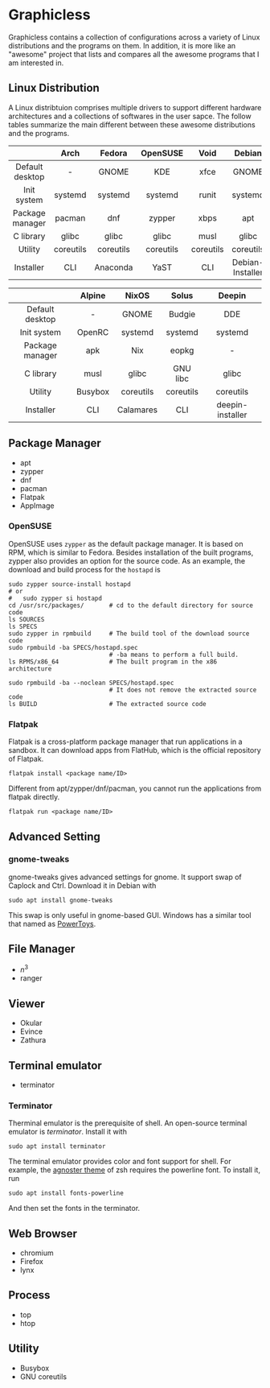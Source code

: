 # Graphicless

Graphicless contains a collection of configurations across a variety of Linux distributions and the programs on them.
In addition, it is more like an "awesome" project that lists and compares all the awesome programs that I am interested in. 

## Linux Distribution

A Linux distribtuion comprises multiple drivers to support different hardware architectures and a collections of softwares in the user sapce.
The follow tables summarize the main different between these awesome distributions and the programs.

|                 |    Arch   |   Fedora  |  OpenSUSE |    Void   |      Debian      |
|:---------------:|:---------:|:---------:|:---------:|:---------:|:----------------:|
| Default desktop |     -     |   GNOME   |    KDE    |    xfce   |       GNOME      |
|   Init system   |  systemd  |  systemd  |  systemd  |   runit   |      systemd     |
| Package manager |   pacman  |    dnf    |   zypper  |    xbps   |        apt       |
|    C library    |   glibc   |   glibc   |   glibc   |    musl   |       glibc      |
|     Utility     | coreutils | coreutils | coreutils | coreutils |     coreutils    |
|    Installer    |    CLI    |  Anaconda |    YaST   |    CLI    | Debian-Installer |

|                 |  Alpine |   NixOS   |   Solus   |      Deepin      |
|:---------------:|:-------:|:---------:|:---------:|:----------------:|
| Default desktop |    -    |   GNOME   |   Budgie  |        DDE       |
|   Init system   |  OpenRC |  systemd  |  systemd  |      systemd     |
| Package manager |   apk   |    Nix    |   eopkg   |         -        |
|    C library    |   musl  |   glibc   |  GNU libc |       glibc      |
|     Utility     | Busybox | coreutils | coreutils |     coreutils    |
|    Installer    |   CLI   | Calamares |    CLI    | deepin-installer |

## Package Manager

- apt
- zypper
- dnf
- pacman
- Flatpak
- AppImage

### OpenSUSE

OpenSUSE uses `zypper` as the default package manager.
It is based on RPM, which is similar to Fedora.
Besides installation of the built programs, zypper also provides an option for the source code.
As an example, the download and build process for the `hostapd` is

    sudo zypper source-install hostapd
    # or
    #   sudo zypper si hostapd
    cd /usr/src/packages/       # cd to the default directory for source code
    ls SOURCES
    ls SPECS
    sudo zypper in rpmbuild     # The build tool of the download source code
    sudo rpmbuild -ba SPECS/hostapd.spec
                                # -ba means to perform a full build. 
    ls RPMS/x86_64              # The built program in the x86 architecture

    sudo rpmbuild -ba --noclean SPECS/hostapd.spec
                                # It does not remove the extracted source code
    ls BUILD                    # The extracted source code

### Flatpak

Flatpak is a cross-platform package manager that run applications in a sandbox.
It can download apps from FlatHub, which is the official repository of Flatpak.

    flatpak install <package name/ID>

Different from apt/zypper/dnf/pacman, you cannot run the applications from flatpak directly.

    flatpak run <package name/ID>

## Advanced Setting

### gnome-tweaks

gnome-tweaks gives advanced settings for gnome.
It support swap of Caplock and Ctrl.
Download it in Debian with

    sudo apt install gnome-tweaks

This swap is only useful in gnome-based GUI.
Windows has a similar tool that named as [PowerToys](https://github.com/microsoft/PowerToys).

## File Manager

- $n^3$
- ranger

## Viewer

- Okular
- Evince
- Zathura

## Terminal emulator

- terminator

### Terminator

Therminal emulator is the prerequisite of shell.
An open-source terminal emulator is *terminator*.
Install it with

    sudo apt install terminator

The terminal emulator provides color and font support for shell.
For example, the [agnoster theme](https://github.com/agnoster/agnoster-zsh-theme) of zsh requires the powerline font.
To install it, run

    sudo apt install fonts-powerline

And then set the fonts in the terminator.

## Web Browser

- chromium
- Firefox
- lynx

## Process

- top
- htop

## Utility

- Busybox
- GNU coreutils
